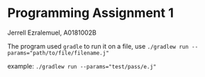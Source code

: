 # Programming Assignment 1
Jerrell Ezralemuel, A0181002B

The program used `gradle` to run it on a file, use 
`./gradlew run --params="path/to/file/filename.j"`

example: `./gradlew run --params="test/pass/e.j"`
